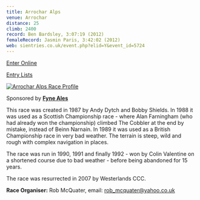 ```yaml
---
title: Arrochar Alps
venue: Arrochar
distance: 25
climb: 2400
record: Ben Bardsley, 3:07:19 (2012)
femaleRecord: Jasmin Paris, 3:42:02 (2012)
web: sientries.co.uk/event.php?elid=Y&event_id=5724
---
```

[Enter Online](https://www.sientries.co.uk/event.php?event_id=5724 "Click here to enter this event")

[Entry Lists](https://www.sientries.co.uk/list.php?event_id=5724 "Click here to view the entry list")

[![Arrochar Alps Race Profile](http://chris-upson.com/raceprofiles/ArrocharProfile_tn.jpg)](http://chris-upson.com/raceprofiles/ArrocharProfile.jpg)

Sponsored by [**Fyne Ales**](http://www.fyneales.com/)

This race was created in 1987 by Andy Dytch and Bobby Shields. In 1988 it was used as a Scottish Championship race - where Alan Farningham (who had already won the championship) climbed The Cobbler at the end by mistake, instead of Beinn Narnain. In 1989 it was used as a British Championship race in very bad weather. The terrain is steep, wild and rough with complex navigation in places.

The race was run in 1990, 1991 and finally 1992 - won by Colin Valentine on a shortened course due to bad weather - before being abandoned for 15 years.

The race was resurrected in 2007 by Westerlands CCC.

**Race Organiser:** Rob McQuater, email: [rob\_mcquater@yahoo.co.uk](mailto:rob_mcquater@yahoo.co.uk)